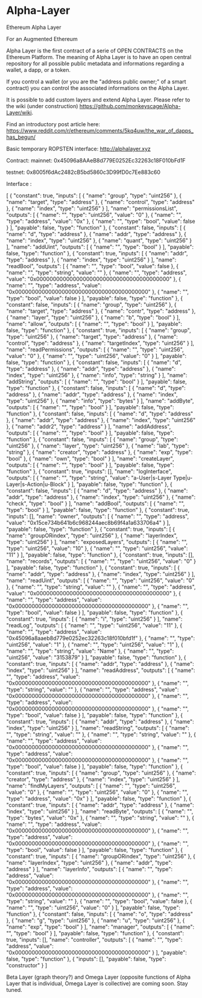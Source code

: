 # Alpha-Layer
Ethereum Alpha Layer

For an Augmented Ethereum

Alpha Layer is the first contract of a serie of OPEN CONTRACTS on the Ethereum Platform.
The meaning of Alpha Layer is to have an open central repository for all possible public metadata and informations regarding a wallet, a dapp, or a token.

If you control a wallet (or you are the "address public owner;" of a smart contract) you can control the associated informations on the Alpha Layer.

It is possible to add custom layers and extend Alpha Layer.
Please refer to the wiki (under construction) https://github.com/monkeyscage/Alpha-Layer/wiki.

Find an introductory post article here:
https://www.reddit.com/r/ethereum/comments/5kq4uw/the_war_of_dapps_has_begun/

Basic temporary ROPSTEN interface:
http://alphalayer.xyz

Contract:
mainnet: 0x45096a8AAeB8d779E0252Ec32263c18F010bFd1F

testnet: 0x8005f6dAc2482cB5bd5860c3D99fD0c7Ee883c60

Interface :

[ { "constant": true, "inputs": [ { "name": "group", "type": "uint256" }, { "name": "target", "type": "address" }, { "name": "control", "type": "address" }, { "name": "index", "type": "uint256" } ], "name": "permissionsList", "outputs": [ { "name": "", "type": "uint256", "value": "0" }, { "name": "", "type": "address", "value": "0x" }, { "name": "", "type": "bool", "value": false } ], "payable": false, "type": "function" }, { "constant": false, "inputs": [ { "name": "d", "type": "address" }, { "name": "addr", "type": "address" }, { "name": "index", "type": "uint256" }, { "name": "quant", "type": "uint256" } ], "name": "addUint", "outputs": [ { "name": "", "type": "bool" } ], "payable": false, "type": "function" }, { "constant": true, "inputs": [ { "name": "addr", "type": "address" }, { "name": "index", "type": "uint256" } ], "name": "readBool", "outputs": [ { "name": "", "type": "bool", "value": false }, { "name": "", "type": "string", "value": "" }, { "name": "", "type": "address", "value": "0x0000000000000000000000000000000000000000" }, { "name": "", "type": "address", "value": "0x0000000000000000000000000000000000000000" }, { "name": "", "type": "bool", "value": false } ], "payable": false, "type": "function" }, { "constant": false, "inputs": [ { "name": "group", "type": "uint256" }, { "name": "target", "type": "address" }, { "name": "contr", "type": "address" }, { "name": "layer", "type": "uint256" }, { "name": "b", "type": "bool" } ], "name": "allow", "outputs": [ { "name": "", "type": "bool" } ], "payable": false, "type": "function" }, { "constant": true, "inputs": [ { "name": "group", "type": "uint256" }, { "name": "target", "type": "address" }, { "name": "control", "type": "address" }, { "name": "targetIndex", "type": "uint256" } ], "name": "readPermissions", "outputs": [ { "name": "", "type": "uint256", "value": "0" }, { "name": "", "type": "uint256", "value": "0" } ], "payable": false, "type": "function" }, { "constant": false, "inputs": [ { "name": "d", "type": "address" }, { "name": "addr", "type": "address" }, { "name": "index", "type": "uint256" }, { "name": "info", "type": "string" } ], "name": "addString", "outputs": [ { "name": "", "type": "bool" } ], "payable": false, "type": "function" }, { "constant": false, "inputs": [ { "name": "d", "type": "address" }, { "name": "addr", "type": "address" }, { "name": "index", "type": "uint256" }, { "name": "info", "type": "bytes" } ], "name": "addByte", "outputs": [ { "name": "", "type": "bool" } ], "payable": false, "type": "function" }, { "constant": false, "inputs": [ { "name": "d", "type": "address" }, { "name": "addr", "type": "address" }, { "name": "index", "type": "uint256" }, { "name": "addr2", "type": "address" } ], "name": "addAddress", "outputs": [ { "name": "", "type": "bool" } ], "payable": false, "type": "function" }, { "constant": false, "inputs": [ { "name": "group", "type": "uint256" }, { "name": "layer", "type": "uint256" }, { "name": "lab", "type": "string" }, { "name": "creator", "type": "address" }, { "name": "exp", "type": "bool" }, { "name": "own", "type": "bool" } ], "name": "createLayer", "outputs": [ { "name": "", "type": "bool" } ], "payable": false, "type": "function" }, { "constant": true, "inputs": [], "name": "logInterface", "outputs": [ { "name": "", "type": "string", "value": "a-User|s-Layer Type|u-Layer|s-Action|u-Block" } ], "payable": false, "type": "function" }, { "constant": false, "inputs": [ { "name": "d", "type": "address" }, { "name": "addr", "type": "address" }, { "name": "index", "type": "uint256" }, { "name": "check", "type": "bool" } ], "name": "addBool", "outputs": [ { "name": "", "type": "bool" } ], "payable": false, "type": "function" }, { "constant": true, "inputs": [], "name": "owner", "outputs": [ { "name": "", "type": "address", "value": "0x15ce734b641b6c968244aec8b69f4a1a633706a4" } ], "payable": false, "type": "function" }, { "constant": true, "inputs": [ { "name": "groupORindex", "type": "uint256" }, { "name": "layerIndex", "type": "uint256" } ], "name": "exposedLayers", "outputs": [ { "name": "", "type": "uint256", "value": "10" }, { "name": "", "type": "uint256", "value": "11" } ], "payable": false, "type": "function" }, { "constant": true, "inputs": [], "name": "records", "outputs": [ { "name": "", "type": "uint256", "value": "0" } ], "payable": false, "type": "function" }, { "constant": true, "inputs": [ { "name": "addr", "type": "address" }, { "name": "index", "type": "uint256" } ], "name": "readUint", "outputs": [ { "name": "", "type": "uint256", "value": "0" }, { "name": "", "type": "string", "value": "" }, { "name": "", "type": "address", "value": "0x0000000000000000000000000000000000000000" }, { "name": "", "type": "address", "value": "0x0000000000000000000000000000000000000000" }, { "name": "", "type": "bool", "value": false } ], "payable": false, "type": "function" }, { "constant": true, "inputs": [ { "name": "i", "type": "uint256" } ], "name": "readLog", "outputs": [ { "name": "", "type": "uint256", "value": "11" }, { "name": "", "type": "address", "value": "0x45096a8aaeb8d779e0252ec32263c18f010bfd1f" }, { "name": "", "type": "uint256", "value": "1" }, { "name": "", "type": "uint256", "value": "1" }, { "name": "", "type": "string", "value": "Name" }, { "name": "", "type": "uint256", "value": "3153879" } ], "payable": false, "type": "function" }, { "constant": true, "inputs": [ { "name": "addr", "type": "address" }, { "name": "index", "type": "uint256" } ], "name": "readAddress", "outputs": [ { "name": "", "type": "address", "value": "0x0000000000000000000000000000000000000000" }, { "name": "", "type": "string", "value": "" }, { "name": "", "type": "address", "value": "0x0000000000000000000000000000000000000000" }, { "name": "", "type": "address", "value": "0x0000000000000000000000000000000000000000" }, { "name": "", "type": "bool", "value": false } ], "payable": false, "type": "function" }, { "constant": true, "inputs": [ { "name": "addr", "type": "address" }, { "name": "index", "type": "uint256" } ], "name": "readString", "outputs": [ { "name": "", "type": "string", "value": "" }, { "name": "", "type": "string", "value": "" }, { "name": "", "type": "address", "value": "0x0000000000000000000000000000000000000000" }, { "name": "", "type": "address", "value": "0x0000000000000000000000000000000000000000" }, { "name": "", "type": "bool", "value": false } ], "payable": false, "type": "function" }, { "constant": true, "inputs": [ { "name": "group", "type": "uint256" }, { "name": "creator", "type": "address" }, { "name": "index", "type": "uint256" } ], "name": "findMyLayers", "outputs": [ { "name": "", "type": "uint256", "value": "0" }, { "name": "", "type": "uint256", "value": "0" }, { "name": "", "type": "address", "value": "0x" } ], "payable": false, "type": "function" }, { "constant": true, "inputs": [ { "name": "addr", "type": "address" }, { "name": "index", "type": "uint256" } ], "name": "readByte", "outputs": [ { "name": "", "type": "bytes", "value": "0x" }, { "name": "", "type": "string", "value": "" }, { "name": "", "type": "address", "value": "0x0000000000000000000000000000000000000000" }, { "name": "", "type": "address", "value": "0x0000000000000000000000000000000000000000" }, { "name": "", "type": "bool", "value": false } ], "payable": false, "type": "function" }, { "constant": true, "inputs": [ { "name": "groupORindex", "type": "uint256" }, { "name": "layerIndex", "type": "uint256" }, { "name": "addr", "type": "address" } ], "name": "layerInfo", "outputs": [ { "name": "", "type": "address", "value": "0x0000000000000000000000000000000000000000" }, { "name": "", "type": "address", "value": "0x0000000000000000000000000000000000000000" }, { "name": "", "type": "string", "value": "" }, { "name": "", "type": "bool", "value": false }, { "name": "", "type": "uint256", "value": "0" } ], "payable": false, "type": "function" }, { "constant": false, "inputs": [ { "name": "o", "type": "address" }, { "name": "g", "type": "uint256" }, { "name": "u", "type": "uint256" }, { "name": "exp", "type": "bool" } ], "name": "manager", "outputs": [ { "name": "", "type": "bool" } ], "payable": false, "type": "function" }, { "constant": true, "inputs": [], "name": "controller", "outputs": [ { "name": "", "type": "address", "value": "0x0000000000000000000000000000000000000000" } ], "payable": false, "type": "function" }, { "inputs": [], "payable": false, "type": "constructor" } ]

Beta Layer (graph theory?) and Omega Layer (opposite functions of Alpha Layer that is individual, Omega Layer is collective) are coming soon. Stay tuned.
